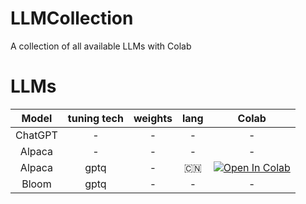 # LLMCollection
A collection of all available LLMs with Colab

# LLMs
|Model|tuning tech|weights|lang|Colab|
|:-:|:-:|:-:|:-:|:-:|
|ChatGPT|-|-|-|-|
|Alpaca|-|-|-|-|
|Alpaca|gptq|-|:cn:|[![Open In Colab](https://colab.research.google.com/assets/colab-badge.svg)](https://colab.research.google.com/notebooks/basic_features_overview.ipynb)|
|Bloom|gptq|-|-|-|
